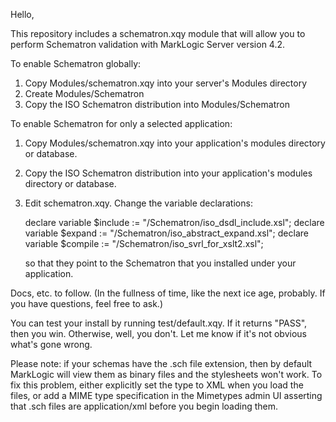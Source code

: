 Hello,

This repository includes a schematron.xqy module that will allow you to
perform Schematron validation with MarkLogic Server version 4.2.

To enable Schematron globally:

1. Copy Modules/schematron.xqy into your server's Modules directory
2. Create Modules/Schematron
3. Copy the ISO Schematron distribution into Modules/Schematron

To enable Schematron for only a selected application:

1. Copy Modules/schematron.xqy into your application's modules directory
   or database.
2. Copy the ISO Schematron distribution into your application's modules
   directory or database.
3. Edit schematron.xqy. Change the variable declarations:

   declare variable $include := "/Schematron/iso_dsdl_include.xsl";
   declare variable $expand  := "/Schematron/iso_abstract_expand.xsl";
   declare variable $compile := "/Schematron/iso_svrl_for_xslt2.xsl";

   so that they point to the Schematron that you installed under your
   application.

Docs, etc. to follow. (In the fullness of time, like the next ice age,
probably. If you have questions, feel free to ask.)

You can test your install by running test/default.xqy. If it returns
"PASS", then you win. Otherwise, well, you don't. Let me know if it's
not obvious what's gone wrong.

Please note: if your schemas have the .sch file extension, then by
default MarkLogic will view them as binary files and the stylesheets
won't work. To fix this problem, either explicitly set the type to XML
when you load the files, or add a MIME type specification in the
Mimetypes admin UI asserting that .sch files are application/xml
before you begin loading them.

